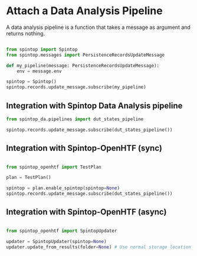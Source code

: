 # Attach a Data Analysis Pipeline

A data analysis pipeline is a function that takes a message as argument and returns nothing.

```python

from spintop import Spintop
from spintop.messages import PersistenceRecordsUpdateMessage

def my_pipeline(message: PersistenceRecordsUpdateMessage):
    env = message.env

spintop = Spintop()
spintop.records.update_message.subscribe(my_pipeline)

```

## Integration with Spintop Data Analysis pipeline

```python
from spintop_da.pipelines import dut_states_pipeline

spintop.records.update_message.subscribe(dut_states_pipeline())


```

## Integration with Spintop-OpenHTF (sync)

```python

from spintop_openhtf import TestPlan

plan = TestPlan()

spintop = plan.enable_spintop(spintop=None)
spintop.records.update_message.subscribe(dut_states_pipeline())

```

## Integration with Spintop-OpenHTF (async)

```python

from spintop_openhtf import SpintopUpdater

updater = SpintopUpdater(spintop=None)
updater.update_from_results(folder=None) # Use normal storage location

```